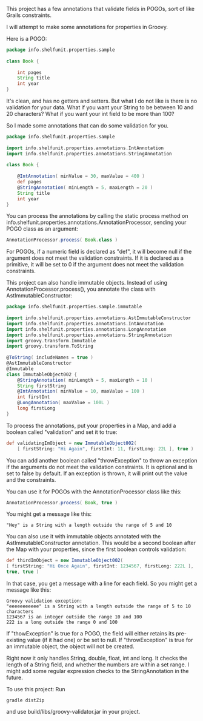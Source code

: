 This project has a few annotations that validate fields in POGOs, sort of like Grails constraints.   

I will attempt to make some annotations for properties in Groovy.    

Here is a POGO:  

```groovy
package info.shelfunit.properties.sample
 
class Book {
     
    int pages
    String title
    int year
}
```

It's clean, and has no getters and setters. But what I do not like is there is no validation for your data. What if you want your String to be between 10 and 20 characters? What if you want your int field to be more than 100? 

So I made some annotations that can do some validation for you.   

```groovy
package info.shelfunit.properties.sample
 
import info.shelfunit.properties.annotations.IntAnnotation
import info.shelfunit.properties.annotations.StringAnnotation
 
class Book {
     
    @IntAnnotation( minValue = 30, maxValue = 400 )
    def pages
    @StringAnnotation( minLength = 5, maxLength = 20 )
    String title
    int year
}
```

You can process the annotations by calling the static process method on info.shelfunit.properties.annotations.AnnotationProcessor, sending your POGO class as an argument:

```groovy
AnnotationProcessor.process( Book.class )
```

For POGOs, if a numeric field is declared as "def", it will become null if the argument does not meet the validation constraints. If it is declared as a primitive, it will be set to 0 if the argument does not meet the validation constraints.

This project can also handle immutable objects. Instead of using AnnotationProcessor.process(), you annotate the class with  AstImmutableConstructor:

```groovy
package info.shelfunit.properties.sample.immutable
 
import info.shelfunit.properties.annotations.AstImmutableConstructor
import info.shelfunit.properties.annotations.IntAnnotation
import info.shelfunit.properties.annotations.LongAnnotation
import info.shelfunit.properties.annotations.StringAnnotation
import groovy.transform.Immutable
import groovy.transform.ToString
 
@ToString( includeNames = true )
@AstImmutableConstructor
@Immutable
class ImmutableObject002 {
    @StringAnnotation( minLength = 5, maxLength = 10 )
    String firstString
    @IntAnnotation( minValue = 10, maxValue = 100 )
    int firstInt
    @LongAnnotation( maxValue = 100L )
    long firstLong
}
```

To process the annotations, put your properties in a Map, and add a boolean called "validation" and set it to true:

```groovy
def validatingImObject = new ImmutableObject002( 
    [ firstString: "Hi Again", firstInt: 11, firstLong: 22L ], true )
```

You can add another boolean called "throwException" to throw an exception if the arguments do not meet the validation constraints. It is optional and is set to false by default. If an exception is thrown, it will print out the value and the constraints.   

You can use it for POGOs with the AnnotationProcessor class like this:

```groovy
AnnotationProcessor.process( Book, true )
```

You might get a message like this:
```
"Hey" is a String with a length outside the range of 5 and 10
```

You can also use it with immutable objects annotated with the AstImmutableConstructor annotation. This would be a second boolean after the Map with your properties, since the first boolean controls validation:

```groovy
def thirdImObject = new ImmutableObject002( 
[ firstString: "Hi Once Again", firstInt: 1234567, firstLong: 222L ], 
true, true )
```

In that case, you get a message with a line for each field. So you might get a message like this:

```
Groovy validation exception: 
"eeeeeeeeeee" is a String with a length outside the range of 5 to 10 characters 
1234567 is an integer outside the range 10 and 100 
222 is a long outside the range 0 and 100
```

If "thowException" is true for a POGO, the field will either retains its pre-existing value (if it had one) or be set to null. If "throwException" is true for an immutable object, the object will not be created.

Right now it only handles String, double, float, int and long. It checks the length of a String field, and whether the numbers are within a set range. I might add some regular expression checks to the StringAnnotation in the future.  

To use this project: 
Run 
```
gradle distZip
```
and use build/libs/groovy-validator.jar in your project.



